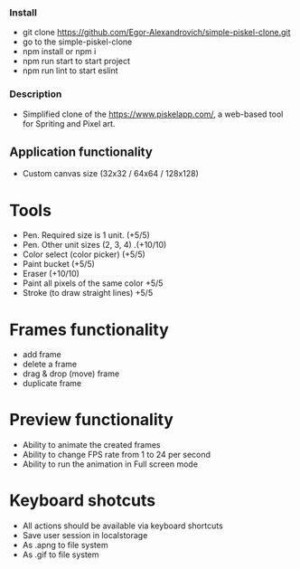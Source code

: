 ### Install
- git clone https://github.com/Egor-Alexandrovich/simple-piskel-clone.git
- go to the simple-piskel-clone
- npm install or npm i
- npm run start to start project
- npm run lint to start eslint

### Description
- Simplified clone of the https://www.piskelapp.com/, a web-based tool for Spriting and Pixel art.

## Application functionality
- Custom canvas size (32x32 / 64x64 / 128x128) 
# Tools
- Pen. Required size is 1 unit. (+5/5)
- Pen. Other unit sizes (2, 3, 4) .(+10/10)
- Color select (color picker) (+5/5)
- Paint bucket (+5/5)
- Eraser (+10/10)
- Paint all pixels of the same color +5/5
- Stroke (to draw straight lines) +5/5

# Frames functionality
- add frame
- delete a frame
- drag & drop (move) frame
- duplicate frame

# Preview functionality
- Ability to animate the created frames
- Ability to change FPS rate from 1 to 24 per second
- Ability to run the animation in Full screen mode

# Keyboard shotcuts
- All actions should be available via keyboard shortcuts
- Save user session in localstorage
- As .apng to file system
- As .gif to file system

